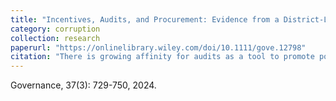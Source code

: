 ```yaml
---
title: "Incentives, Audits, and Procurement: Evidence from a District-Level Field Experiment in Ghana. (With Elaine Denny, Ngoc Phan, and Erik Wibbels)"
category: corruption
collection: research
paperurl: "https://onlinelibrary.wiley.com/doi/10.1111/gove.12798"
citation: "There is growing affinity for audits as a tool to promote political accountability and reduce corruption. Nevertheless, knowledge about the mechanisms through which audits work remains limited. While most work on audits shows that they can work via citizen sanctions of bad performers, we emphasize that audit effects can also run through prospective incentives, i.e., the desire to avoid poor audit results in the first place. We distinguish audits’ impact on prospective incentives and sanctions using a field experiment in Ghana; districts were randomized into audit treatment conditions targeting district procurement and oversight of development projects. We assess the effect of audits on political officials using survey experimental data and show that officials respond powerfully to prospective incentives. In districts treated with top-down audits, in-party favoritism falls from 60 percent at baseline to 20 percent at midline, and rates remain at 19 percent at endline. This suggests that the audit’s main effect occurred before the audit results were made public, and that prospective mechanisms play an important role in audit efficacy."
---
```


Governance, 37(3): 729-750, 2024.